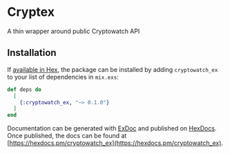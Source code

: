 # Cryptex

A thin wrapper around public Cryptowatch API

## Installation

If [available in Hex](https://hex.pm/docs/publish), the package can be installed
by adding `cryptowatch_ex` to your list of dependencies in `mix.exs`:

```elixir
def deps do
  [
    {:cryptowatch_ex, "~> 0.1.0"}
  ]
end
```

Documentation can be generated with [ExDoc](https://github.com/elixir-lang/ex_doc)
and published on [HexDocs](https://hexdocs.pm). Once published, the docs can
be found at [https://hexdocs.pm/cryptowatch_ex](https://hexdocs.pm/cryptowatch_ex).

